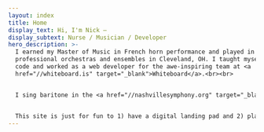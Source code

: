 ```yaml
---
layout: index
title: Home
display_text: Hi, I'm Nick –
display_subtext: Nurse / Musician / Developer
hero_description: >-
  I earned my Master of Music in French horn performance and played in
  professional orchestras and ensembles in Cleveland, OH. I taught myself to
  code and worked as a web developer for the awe-inspiring team at <a
  href="//whiteboard.is" target="_blank">Whiteboard</a>.<br><br>


  I sing baritone in the <a href="//nashvillesymphony.org" target="_blank">Nashville Symphony Chorus</a> and in <a href="//operatn.org" target="_blank">Opera Tennessee</a> here in Chattanooga. And I decided to pursue my love for medicine and people by becoming a cardiac nurse here at <a href="//erlanger.org" target="_blank">Erlanger</a>.<br><br>


  This site is just for fun to 1) have a digital landing pad and 2) play around with some ideas. Any questions, feel free to <a href="mailto:nick.dan.davidson@gmail.com" target="_blank">reach out</a>!
---
```

